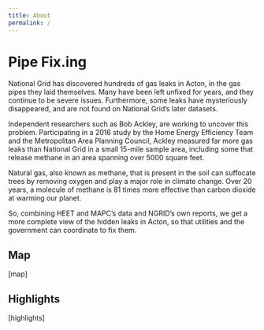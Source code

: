 ```yaml
---
title: About
permalink: /
---
```


# Pipe Fix.ing

National Grid has discovered hundreds of gas leaks in Acton, in the gas pipes they laid themselves. Many have been left unfixed for years, and they continue to be severe issues. Furthermore, some leaks have mysteriously disappeared, and are not found on National Grid’s later datasets.

Independent researchers such as Bob Ackley, are working to uncover this problem. Participating in a 2016 study by the Home Energy Efficiency Team and the Metropolitan Area Planning Council, Ackley measured far more gas leaks than National Grid in a small 15-mile sample area, including some that release methane in an area spanning over 5000 square feet.

Natural gas, also known as methane, that is present in the soil can suffocate trees by removing oxygen and play a major role in climate change. Over 20 years, a molecule of methane is 81 times more effective than carbon dioxide at warming our planet.

So, combining HEET and MAPC’s data and NGRID’s own reports, we get a more complete view of the hidden leaks in Acton, so that utilities and the government can coordinate to fix them.

## Map

[map]

## Highlights

[highlights]